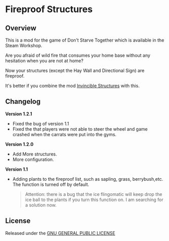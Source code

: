 # Fireproof Structures

## Overview

This is a mod for the game of Don't Starve Together which is available in the Steam Workshop. 

Are you afraid of wild fire that consumes your home base without any hesitation when you are not at home?

Now your structures (except the Hay Wall and Directional Sign) are fireproof.

It's better if you combine the mod [Invincible Structures](https://steamcommunity.com/sharedfiles/filedetails/?id=503795626) with this.

## Changelog

**Version 1.2.1**

- Fixed the bug of version 1.1
- Fixed the that players were not able to steer the wheel and game crashed when the carrats were put into the gyms.

**Version 1.2.0**

- Add More structures.
- More configuration.

**Version 1.1**

- Adding plants to the fireproof list, such as sapling, grass, berrybush,etc. The function is turned off by default.
	> Attention: there is a bug that the ice flingomatic will keep drop the ice ball to the plants if you turn this function on. I am searching for a solution now.

## License

Released under the [GNU GENERAL PUBLIC LICENSE](https://www.gnu.org/licenses/gpl-3.0.en.html)